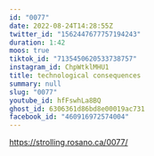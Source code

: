```yaml
---
id: "0077"
date: 2022-08-24T14:28:55Z
twitter_id: "1562447677757194243"
duration: 1:42
moos: true
tiktok_id: "7135450620533738757"
instagram_id: ChpWtklMHU1
title: technological consequences
summary: null
slug: "0077"
youtube_id: hfFswhLa8BQ
ghost_id: 6306361d86bd8e00019ac731
facebook_id: "460916972574004"
---
```

https://strolling.rosano.ca/0077/
